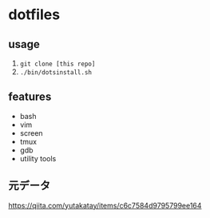 # dotfiles
## usage

1. `git clone [this repo]`
2. `./bin/dotsinstall.sh`

## features

- bash
- vim
- screen
- tmux
- gdb
- utility tools

## 元データ
https://qiita.com/yutakatay/items/c6c7584d9795799ee164